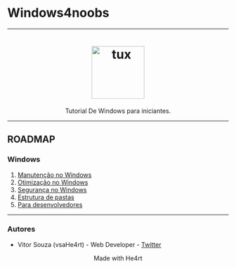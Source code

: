 # Windows4noobs
<hr>
<h1 align="center">
  <img src="/imagens/windows.png" alt="tux" width="120">
</h1>

<p align="center">Tutorial De Windows para iniciantes.</p>
<hr>

## ROADMAP

### Windows

  1. [Manutenção no Windows](/1-Manutenção%20no%20Windows/Manutenção%20no%20Windows.md)
  2. [Otimização no Windows](/2-Otimização%20no%20Windows/Otimização%20no%20Windows.md)
  3. [Segurança no Windows](/3-Segurança%20no%20Windows/segurança%20no%20windows.md)
  4. [Estrutura de pastas](/4-Estrutura%20de%20pastas/Estrutura%20de%20pastas.md)
  5. [Para desenvolvedores](/5-Para%20desenvolvedores/Para%20desenvolvedores.md)
  <hr>
<h3>Autores</h3>


* Vitor Souza (vsaHe4rt) - Web Developer - [Twitter](https://twitter.com/TrueHooha_)

<p align="center">Made with He4rt</p>